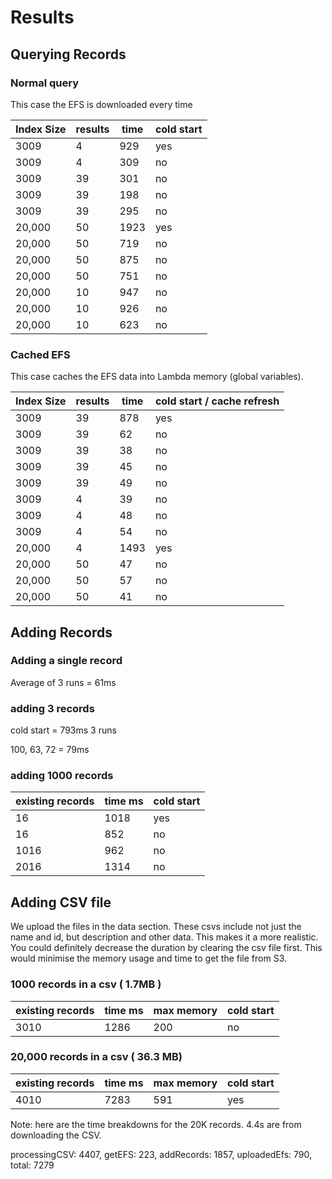 # Results

## Querying Records

### Normal query

This case the EFS is downloaded every time

| Index Size | results | time | cold start |
| ---------- | ------- | ---- | ---------- |
| 3009       | 4       | 929  | yes        |
| 3009       | 4       | 309  | no         |
| 3009       | 39      | 301  | no         |
| 3009       | 39      | 198  | no         |
| 3009       | 39      | 295  | no         |
| 20,000     | 50      | 1923 | yes        |
| 20,000     | 50      | 719  | no         |
| 20,000     | 50      | 875  | no         |
| 20,000     | 50      | 751  | no         |
| 20,000     | 10      | 947  | no         |
| 20,000     | 10      | 926  | no         |
| 20,000     | 10      | 623  | no         |

### Cached EFS

This case caches the EFS data into Lambda memory (global variables).

| Index Size | results | time | cold start / cache refresh |
| ---------- | ------- | ---- | -------------------------- |
| 3009       | 39      | 878  | yes                        |
| 3009       | 39      | 62   | no                         |
| 3009       | 39      | 38   | no                         |
| 3009       | 39      | 45   | no                         |
| 3009       | 39      | 49   | no                         |
| 3009       | 4       | 39   | no                         |
| 3009       | 4       | 48   | no                         |
| 3009       | 4       | 54   | no                         |
| 20,000     | 4       | 1493 | yes                        |
| 20,000     | 50      | 47   | no                         |
| 20,000     | 50      | 57   | no                         |
| 20,000     | 50      | 41   | no                         |

## Adding Records

### Adding a single record

Average of 3 runs = 61ms

### adding 3 records

cold start = 793ms
3 runs

100, 63, 72 = 79ms

### adding 1000 records

| existing records | time ms | cold start |
| ---------------- | ------- | ---------- |
| 16               | 1018    | yes        |
| 16               | 852     | no         |
| 1016             | 962     | no         |
| 2016             | 1314    | no         |

## Adding CSV file

We upload the files in the data section. These csvs include not just the name and id, but description and other data. This makes it a more realistic. You could definitely decrease the duration by clearing the csv file first. This would minimise the memory usage and time to get the file from S3.

### 1000 records in a csv ( 1.7MB )

| existing records | time ms | max memory | cold start |
| ---------------- | ------- | ---------- | ---------- |
| 3010             | 1286    | 200        | no         |

### 20,000 records in a csv ( 36.3 MB)

| existing records | time ms | max memory | cold start |
| ---------------- | ------- | ---------- | ---------- |
| 4010             | 7283    | 591        | yes        |

Note: here are the time breakdowns for the 20K records. 4.4s are from downloading the CSV.

processingCSV: 4407,
getEFS: 223,
addRecords: 1857,
uploadedEfs: 790,
total: 7279
